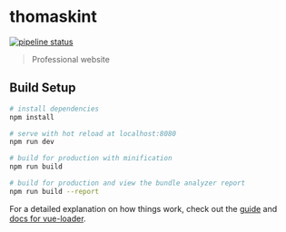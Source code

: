 # thomaskint

[![pipeline status](https://gitlab.com/tkint/thomaskint/badges/master/pipeline.svg)](https://gitlab.com/tkint/thomaskint/commits/master)

> Professional website

## Build Setup

``` bash
# install dependencies
npm install

# serve with hot reload at localhost:8080
npm run dev

# build for production with minification
npm run build

# build for production and view the bundle analyzer report
npm run build --report
```

For a detailed explanation on how things work, check out the [guide](http://vuejs-templates.github.io/webpack/) and [docs for vue-loader](http://vuejs.github.io/vue-loader).

